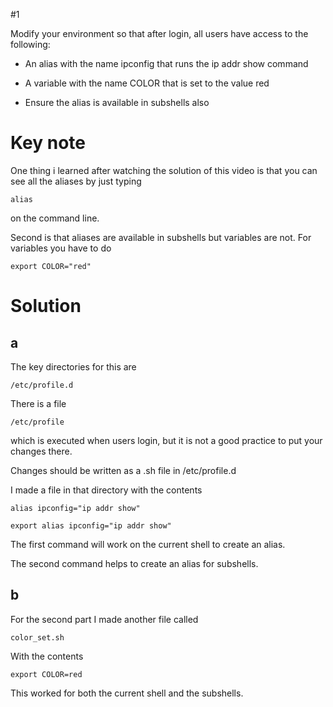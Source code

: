 

#1

Modify your environment so that after login, all users have access to the following:

* An alias with the name ipconfig that runs the ip addr show command

* A variable with the name COLOR that is set to the value red

* Ensure the alias is available in subshells also

# Key note

One thing i learned after watching the solution of this video is that you can see all the aliases by just typing

	alias

on the command line.

Second is that aliases are available in subshells but variables are not.  For variables you have to do

	export COLOR="red"

# Solution

## a

The key directories for this are

	/etc/profile.d

There is a file

	/etc/profile

which is executed when users login, but it is not a good practice to put your changes there.

Changes should be written as a .sh file in /etc/profile.d

I made a file in that directory with the contents

	alias ipconfig="ip addr show"

	export alias ipconfig="ip addr show"

The first command will work on the current shell to create an alias.

The second command helps to create an alias for subshells.

## b

For the second part I made another file called

	color_set.sh

With the contents

	export COLOR=red

This worked for both the current shell and the subshells.

